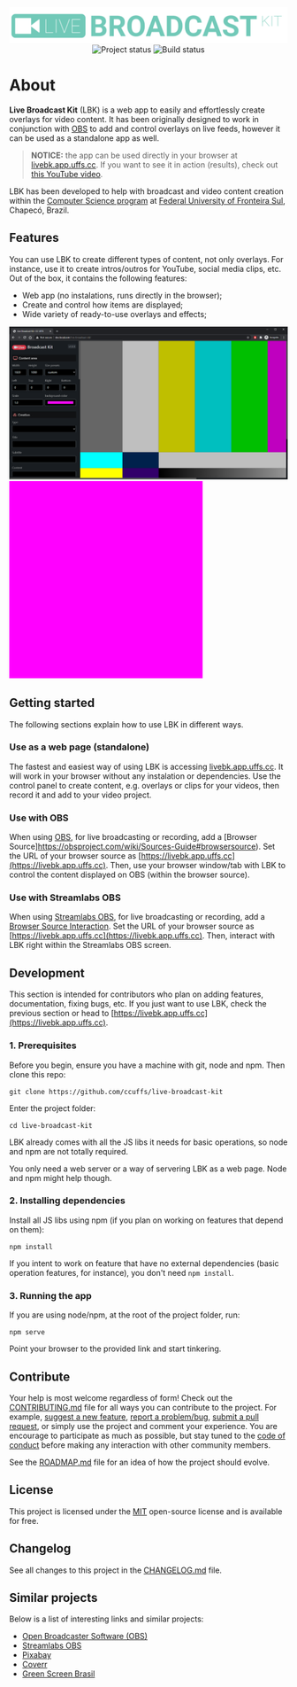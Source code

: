 <p align="center">
    <img width="800" src=".github/logo.png" title="Project logo"><br />
    <img src="https://img.shields.io/maintenance/yes/2021?style=for-the-badge" title="Project status">
    <img src="https://img.shields.io/github/workflow/status/ccuffs/live-broadcast-kit/ci.uffs.cc?label=Build&logo=github&logoColor=white&style=for-the-badge" title="Build status">
</p>

# About

**Live Broadcast Kit** (LBK) is a web app to easily and effortlessly create overlays for video content. It has been originally designed to work in conjunction with [OBS](https://obsproject.com) to add and control overlays on live feeds, however it can be used as a standalone app as well.

> **NOTICE:** the app can be used directly in your browser at [livebk.app.uffs.cc](https://livebk.app.uffs.cc). If you want to see it in action (results), check out [this YouTube video](https://youtu.be/ZgWojT5qlpc).

LBK has been developed to help with broadcast and video content creation within the [Computer Science program](https://cc.uffs.edu.br) at [Federal University of Fronteira Sul](https://www.uffs.edu.br), Chapecó, Brazil.

## Features

You can use LBK to create different types of content, not only overlays. For instance, use it to create intros/outros for YouTube, social media clips, etc. Out of the box, it contains the following features:

* Web app (no instalations, runs directly in the browser);
* Create and control how items are displayed;
* Wide variety of ready-to-use overlays and effects;

![Main screen](.github/images/lbk_screen01.png)
<img width="350" src=".github/images/lbk-bottom-left.gif" title="Overlay at bottom left corner." align="left">
<img width="350" src=".github/images/lbk-top-corner.gif" title="Overlay at the upper right corner.">

## Getting started

The following sections explain how to use LBK in different ways.

### Use as a web page (standalone)

The fastest and easiest way of using LBK is accessing [livebk.app.uffs.cc](https://livebk.app.uffs.cc). It will work in your browser without any instalation or dependencies. Use the control panel to create content, e.g. overlays or clips for your videos, then record it and add to your video project.

### Use with OBS

When using [OBS](https://obsproject.com), for live broadcasting or recording, add a [Browser Source]https://obsproject.com/wiki/Sources-Guide#browsersource). Set the URL of your browser source as [https://livebk.app.uffs.cc](https://livebk.app.uffs.cc). Then, use your browser window/tab with LBK to control the content displayed on OBS (within the browser source).

### Use with Streamlabs OBS

When using [Streamlabs OBS](https://streamlabs.com), for live broadcasting or recording, add a [Browser Source Interaction](https://blog.streamlabs.com/introducing-browser-source-interaction-for-streamlabs-obs-d8fc4dcbb1fb). Set the URL of your browser source as [https://livebk.app.uffs.cc](https://livebk.app.uffs.cc). Then, interact with LBK right within the Streamlabs OBS screen.

## Development

This section is intended for contributors who plan on adding features, documentation, fixing bugs, etc. If you just want to use LBK, check the previous section or head to [https://livebk.app.uffs.cc](https://livebk.app.uffs.cc).

### 1. Prerequisites

Before you begin, ensure you have a machine with git, node and npm. Then clone this repo:

```
git clone https://github.com/ccuffs/live-broadcast-kit
```

Enter the project folder:

```
cd live-broadcast-kit
```

LBK already comes with all the JS libs it needs for basic operations, so node and npm are not totally required. 

You only need a web server or a way of servering LBK as a web page. Node and npm might help though.

### 2. Installing dependencies

Install all JS libs using npm (if you plan on working on features that depend on them):

```
npm install
```

If you intent to work on feature that have no external dependencies (basic operation features, for instance), you don't need `npm install`.

### 3. Running the app

If you are using node/npm, at the root of the project folder, run:

```
npm serve
```

Point your browser to the provided link and start tinkering.

## Contribute

Your help is most welcome regardless of form! Check out the [CONTRIBUTING.md](CONTRIBUTING.md) file for all ways you can contribute to the project. For example, [suggest a new feature](https://github.com/ccuffs/live-broadcast-kit/issues/new?assignees=&labels=&template=feature_request.md&title=), [report a problem/bug](https://github.com/ccuffs/live-broadcast-kit/issues/new?assignees=&labels=bug&template=bug_report.md&title=), [submit a pull request](https://help.github.com/en/github/collaborating-with-issues-and-pull-requests/about-pull-requests), or simply use the project and comment your experience. You are encourage to participate as much as possible, but stay tuned to the [code of conduct](CODE_OF_CONDUCT.md) before making any interaction with other community members.

See the [ROADMAP.md](ROADMAP.md) file for an idea of how the project should evolve.

## License

This project is licensed under the [MIT](https://choosealicense.com/licenses/mit/) open-source license and is available for free.

## Changelog

See all changes to this project in the [CHANGELOG.md](CHANGELOG.md) file.

## Similar projects

Below is a list of interesting links and similar projects:

* [Open Broadcaster Software (OBS)](https://obsproject.com)
* [Streamlabs OBS](https://streamlabs.com)
* [Pixabay](https://pixabay.com/videos)
* [Coverr](https://coverr.co)
* [Green Screen Brasil](https://www.youtube.com/channel/UCk90quCzMYSp36ZfWeov3Dg)
